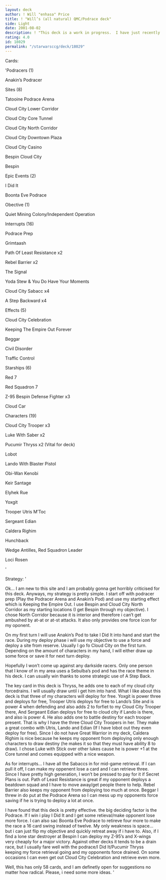 ```yaml
---
layout: deck
author: ! Will "enhasa" Price
title: ! "Will’s (all natural) QMC/Podrace deck"
side: Light
date: 2001-08-02
description: ! "This deck is a work in progress.  I have just recently started up Star Wars again and am still a little shocked with all the new cards.  I played my friend and he flipped an objective which just freaked me out.  The game has changed a lot and"
rating: 4.0
id: 18029
permalink: "/starwarsccg/deck/18029"
---
```

Cards: 

'Podracers (1)

Anakin’s Podracer


Sites (8)

Tatooine Podrace Arena

Cloud City Lower Corridor

Cloud City Core Tunnel

Cloud City North Corridor

Cloud City Downtown Plaza

Cloud City Casino

Bespin Cloud City

Bespin


Epic Events (2)

I Did It

Boonta Eve Podrace


Obective (1)

Quiet Mining Colony/Independent Operation 


Interrupts (16)

Podrace Prep

Grimtaash

Path Of Least Resistance x2

Rebel Barrier x2

The Signal

Yoda Stew & You Do Have Your Moments

Cloud City Sabacc x4

A Step Backward x4


Effects (5)

Cloud City Celebration

Keeping The Empire Out Forever

Beggar

Civil Disorder

Traffic Control


Starships (6)

Red 7

Red Squadron 7

Z-95 Bespin Defense Fighter x3

Cloud Car


Characters (19)

Cloud City Trooper x3

Luke With Saber x2

Pucumir Thryss x2 (Vital for deck)

Lobot

Lando With Blaster Pistol

Obi-Wan Kenobi

Keir Santage

Elyhek Rue

Yoxgit

Trooper Utris M’Toc

Sergeant Edian

Caldera Righim

Hunchback

Wedge Antilles, Red Squadron Leader

Loci Rosen

'

Strategy: '

Ok... I am new to this site and I am probably gonna get horribly criticised for this deck.  Anyways, my strategy is pretty simple.  I start off with podracer prep (Play the Podracer Arena and Anakin’s Pod) and use my starting effect which is Keeping the Empire Out.  I use Bespin and Cloud City North Corridor as my starting locations (I get Bespin through my objective).  I chose North Corridor because it is interior and therefore i can’t get ambushed by at-at or at-st attacks.  It also only provides one force icon for my oponent.  


On my first turn I will use Anakin’s Pod to take I Did It into hand and start the race.  During my deploy phase i will use my objective to use a force and deploy a site from reserve.  Usually I go fo Cloud City on the first turn.  Depending on the amount of characters in my hand, I will either draw up some force or save it for next turn deploy.  


Hopefully I won’t come up against any darkside racers.  Only one person that I know of in my area uses a Sebulba’s pod and has the race theme in his deck.  I can usually win thanks to some strategic use of A Step Back.


The key card in this deck is Thryss, he adds one to each of my cloud city forcedrains.  I will usually draw until i get him into hand.  What I like about this deck is that three of my characters will deploy for free.  Yoxgit is power three and deploys for free, Trooper Utris deploys for free to Lando’s Site and is power 4 when defending and also adds 2 to forfiet to my Cloud City Trooper there, And Sergeant Edian deploys for free to cloud city if Lando is there, and also is power 4.  He also adds one to battle destiny for each trooper present.  That is why I have the three Cloud City Troopers in her.  They make a great combo with Utris, Lando and Edian (If I have lobot out they even deploy for free).  Since I do not have Great Warrior in my deck, Caldera Righim is nice because he keeps my opponent from deploying only enough characters to draw destiny (he makes it so that they must have ability 8 to draw).  I chose Luke with Stick over other lukes cause he is power +1 at the Core tunnel and comes equipped with a nice weapon.


As for interrupts... I have all the Sabaccs in for mid-game retrieval.  If I can pull it off, I can make my oppenent lose a card and I can retrieve three.  Since I have pretty high generation, I won’t be pressed to pay for it if Secret Plans is out.  Path of Least Resistance is great if my opponent deploys a beatdown squad and I have to move away/get people there to help.  Rebel Barrier also keeps my opponent from deploying too much at once.  Beggar I threw in do put at the Podrace Arena so I can mess up my opponents force saving if he is trying to deploy a lot at once.  


I have found that this deck is pretty effective.  the big deciding factor is the Podrace.  If I win i play I Did It and I get some retieval/make opponent lose more force.  I can also sac Boonta Eve Podrace to retireve four more to make the race a 16 card swing instead of twelve.  My only weakness is space... but i can just flip my objective and quickly retreat away if i have to.  Also, if I find a lone star destroyer at Bespin I can deploy my Z-95’s and X-wings very cheaply for a major victory.  Against other decks it tends to be a drain race, but I usually fare well with the podrace/I Did It/Pucumir Thryss keeping my force retrieval going and my opponents force drained.  On some occasions I can even get out Cloud City Celebration and retrieve even more.


Well, this has only 58 cards, and I am definetly open for suggestions no matter how radical.  Please, i need some more ideas. '
